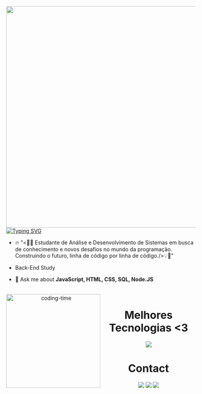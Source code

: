 <img align="right" height="590em" src="https://raw.githubusercontent.com/gist/Alineferk/9c86c0a04dd823e2deefcd1b65d92870/raw/c536f0114d4fda5af681249ec05b9dadda34d10f/cardimg.svg"/>


[![Typing SVG](https://readme-typing-svg.herokuapp.com/?color=00bfbf&size=35&center=true&vCenter=true&width=600&lines=HELLO,+MY+NAME+is+ALINE+FERK;Be+Welcome!+:%29)](https://git.io/typing-svg)
- 🔥 "<👩‍💻 Estudante de Análise e Desenvolvimento de Sistemas em busca de conhecimento e novos desafios no mundo da programação. Construindo o futuro, linha de código por linha de código./>💡🚀"

- Back-End Study

- 💬 Ask me about **JavaScript, HTML, CSS, SQL, Node.JS**

<div  align="center"> 
  <div style="display: inline_block"><br>  
   <img align="left" height="250" alt="coding-time" src="code.gif">
    
<div><!--Stacks-->
    <h1 align="center">Melhores Tecnologias <3</h1>
   <img src="https://skillicons.dev/icons?i=html,css,js,git,mysql,java,=dark" />
</div>

<div><!--Contact-->
       <h1 align="center">Contact </h1>
  <a href="https://www.instagram.com/alineferk"><img src="https://img.shields.io/badge/-Instagram-%23E4405F?style=for-the-badge&logo=instagram&logoColor=white"/></a>
  <a href="https://www.linkedin.com/in/aline-ferk-b4940a22b/"><img src="https://img.shields.io/badge/-LinkedIn-%230077B5?style=for-the-badge&logo=linkedin&logoColor=white"/></a>
  <a href="mailto:alinefherreira@gmail.com"><img src="https://img.shields.io/badge/-Gmail-%23333?style=for-the-badge&logo=gmail&logoColor=white"/></a>
</div>
